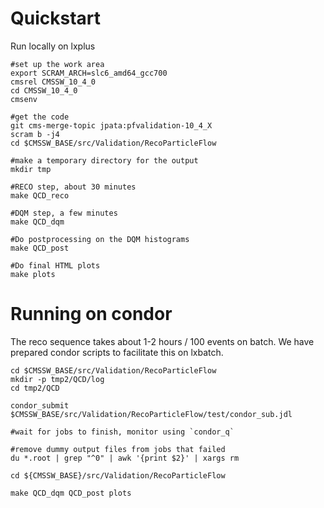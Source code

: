 
# Quickstart

Run locally on lxplus
~~~
#set up the work area
export SCRAM_ARCH=slc6_amd64_gcc700
cmsrel CMSSW_10_4_0
cd CMSSW_10_4_0
cmsenv

#get the code
git cms-merge-topic jpata:pfvalidation-10_4_X
scram b -j4
cd $CMSSW_BASE/src/Validation/RecoParticleFlow

#make a temporary directory for the output
mkdir tmp

#RECO step, about 30 minutes
make QCD_reco

#DQM step, a few minutes
make QCD_dqm

#Do postprocessing on the DQM histograms
make QCD_post

#Do final HTML plots
make plots
~~~


# Running on condor

The reco sequence takes about 1-2 hours / 100 events on batch. We have prepared condor scripts to facilitate this on lxbatch. 
~~~
cd $CMSSW_BASE/src/Validation/RecoParticleFlow
mkdir -p tmp2/QCD/log
cd tmp2/QCD

condor_submit $CMSSW_BASE/src/Validation/RecoParticleFlow/test/condor_sub.jdl

#wait for jobs to finish, monitor using `condor_q`

#remove dummy output files from jobs that failed
du *.root | grep "^0" | awk '{print $2}' | xargs rm

cd ${CMSSW_BASE}/src/Validation/RecoParticleFlow

make QCD_dqm QCD_post plots
~~~
